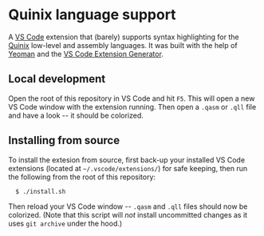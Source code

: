 # Quinix language support

A [VS Code](https://code.visualstudio.com) extension that (barely) supports syntax highlighting for the
[Quinix](https://quinix.vein.io) low-level and assembly languages.  It was
built with the help of [Yeoman](https://yeoman.io/) and the
[VS Code Extension Generator](https://code.visualstudio.com/api/get-started/your-first-extension).

## Local development

Open the root of this repository in VS Code and hit `F5`. This will open a new
VS Code window with the extension running. Then open a `.qasm` or `.qll` file and
have a look -- it should be colorized.

## Installing from source

To install the extesion from source, first back-up your installed VS Code extensions
(located at `~/.vscode/extensions/`) for safe keeping, then run the following from the root
of this repository:

```bash
  $ ./install.sh
```

Then reload your VS Code window -- `.qasm` and `.qll` files should now be colorized.
(Note that this script will *not* install uncommitted changes as it uses `git archive` under the hood.)
